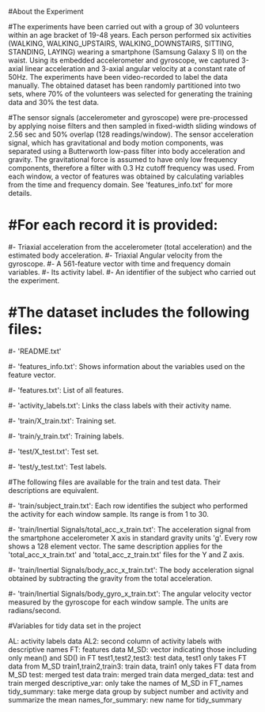 #About the Experiment

#The experiments have been carried out with a group of 30 volunteers within an age bracket of 19-48 years. Each person performed six activities (WALKING, WALKING_UPSTAIRS, WALKING_DOWNSTAIRS, SITTING, STANDING, LAYING) wearing a smartphone (Samsung Galaxy S II) on the waist. Using its embedded accelerometer and gyroscope, we captured 3-axial linear acceleration and 3-axial angular velocity at a constant rate of 50Hz. The experiments have been video-recorded to label the data manually. The obtained dataset has been randomly partitioned into two sets, where 70% of the volunteers was selected for generating the training data and 30% the test data. 

#The sensor signals (accelerometer and gyroscope) were pre-processed by applying noise filters and then sampled in fixed-width sliding windows of 2.56 sec and 50% overlap (128 readings/window). The sensor acceleration signal, which has gravitational and body motion components, was separated using a Butterworth low-pass filter into body acceleration and gravity. The gravitational force is assumed to have only low frequency components, therefore a filter with 0.3 Hz cutoff frequency was used. From each window, a vector of features was obtained by calculating variables from the time and frequency domain. See 'features_info.txt' for more details. 

#For each record it is provided:
======================================

#- Triaxial acceleration from the accelerometer (total acceleration) and the estimated body acceleration.
#- Triaxial Angular velocity from the gyroscope. 
#- A 561-feature vector with time and frequency domain variables. 
#- Its activity label. 
#- An identifier of the subject who carried out the experiment.

#The dataset includes the following files:
=========================================

#- 'README.txt'

#- 'features_info.txt': Shows information about the variables used on the feature vector.

#- 'features.txt': List of all features.

#- 'activity_labels.txt': Links the class labels with their activity name.

#- 'train/X_train.txt': Training set.

#- 'train/y_train.txt': Training labels.

#- 'test/X_test.txt': Test set.

#- 'test/y_test.txt': Test labels.

#The following files are available for the train and test data. Their descriptions are equivalent. 

#- 'train/subject_train.txt': Each row identifies the subject who performed the activity for each window sample. Its range is from 1 to 30. 

#- 'train/Inertial Signals/total_acc_x_train.txt': The acceleration signal from the smartphone accelerometer X axis in standard gravity units 'g'. Every row shows a 128 element vector. The same description applies for the 'total_acc_x_train.txt' and 'total_acc_z_train.txt' files for the Y and Z axis. 

#- 'train/Inertial Signals/body_acc_x_train.txt': The body acceleration signal obtained by subtracting the gravity from the total acceleration. 

#- 'train/Inertial Signals/body_gyro_x_train.txt': The angular velocity vector measured by the gyroscope for each window sample. The units are radians/second. 


#Variables for tidy data set in the project

AL: activity labels data
AL2: second column of activity labels with descriptive names
FT: features data
M_SD: vector indicating those including only mean() and SD() in FT
test1,test2,test3: test data, test1 only takes FT data from M_SD
train1,train2,train3: train data, train1 only takes FT data from M_SD
test: merged test data
train: merged train data
merged_data: test and train merged
descriptive_var: only take the names of M_SD in FT_names
tidy_summary: take merge data group by subject number and activity and summarize the mean
names_for_summary: new name for tidy_summary

